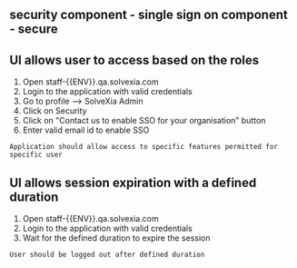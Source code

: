 ## security component - single sign on component - secure
 
## UI allows user to access based on the roles
   
1. Open staff-{{ENV}}.qa.solvexia.com
2. Login to the application with valid credentials
3. Go to profile --> SolveXia Admin
4. Click on Security 
5. Click on "Contact us to enable SSO for your organisation" button
6. Enter valid  email id to enable SSO

`Application should allow access to specific features permitted for specific user`

## UI allows session expiration with a defined duration

1. Open staff-{{ENV}}.qa.solvexia.com
2. Login to the application with valid credentials
3. Wait for the defined duration to expire the session

` User should be logged out after defined duration `